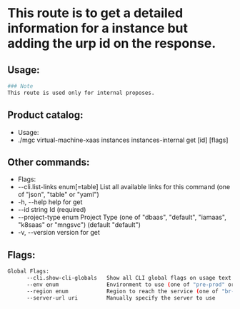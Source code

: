 # This route is to get a detailed information for a instance but adding the urp id on the response.

## Usage:
```bash
### Note
This route is used only for internal proposes.
```

## Product catalog:
- Usage:
- ./mgc virtual-machine-xaas instances instances-internal get [id] [flags]

## Other commands:
- Flags:
- --cli.list-links enum[=table]   List all available links for this command (one of "json", "table" or "yaml")
- -h, --help                          help for get
- --id string                     Id (required)
- --project-type enum             Project Type (one of "dbaas", "default", "iamaas", "k8saas" or "mngsvc") (default "default")
- -v, --version                       version for get

## Flags:
```bash
Global Flags:
      --cli.show-cli-globals   Show all CLI global flags on usage text
      --env enum               Environment to use (one of "pre-prod" or "prod") (default "prod")
      --region enum            Region to reach the service (one of "br-mgl1", "br-ne1" or "br-se1") (default "br-se1")
      --server-url uri         Manually specify the server to use
```

